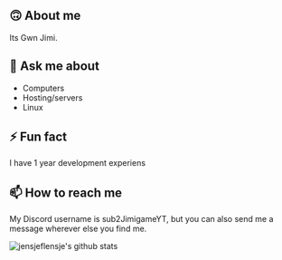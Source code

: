 

## 🙃 About me
Its Gwn Jimi.

## 💬 Ask me about
- Computers
- Hosting/servers
- Linux

## ⚡ Fun fact
I have 1 year development experiens

## 📫 How to reach me
My Discord username is sub2JimigameYT, but you can also send me a message wherever else you find me.


![jensjeflensje's github stats](https://github-readme-stats.vercel.app/api?username=Devv-Jimi)
